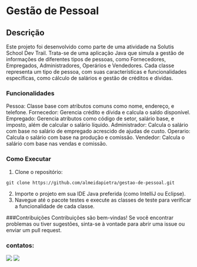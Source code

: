 # Gestão de Pessoal

## Descrição
Este projeto foi desenvolvido como parte de uma atividade na Solutis School Dev Trail. Trata-se de uma aplicação Java que simula a gestão de informações de diferentes tipos de pessoas, como Fornecedores, Empregados, Administradores, Operários e Vendedores. Cada classe representa um tipo de pessoa, com suas características e funcionalidades específicas, como cálculo de salários e gestão de créditos e dívidas.

### Funcionalidades
Pessoa: Classe base com atributos comuns como nome, endereço, e telefone.
Fornecedor: Gerencia crédito e dívida e calcula o saldo disponível.
Empregado: Gerencia atributos como código de setor, salário base, e imposto, além de calcular o salário líquido.
Administrador: Calcula o salário com base no salário de empregado acrescido de ajudas de custo.
Operario: Calcula o salário com base na produção e comissão.
Vendedor: Calcula o salário com base nas vendas e comissão.

### Como Executar

1. Clone o repositório:

``
  git clone https://github.com/almeidapietra/gestao-de-pessoal.git
``

2. Importe o projeto em sua IDE Java preferida (como IntelliJ ou Eclipse).
3. Navegue até o pacote testes e execute as classes de teste para verificar a funcionalidade de cada classe.

###Contribuições
Contribuições são bem-vindas! Se você encontrar problemas ou tiver sugestões, sinta-se à vontade para abrir uma issue ou enviar um pull request.

### contatos:
<div> 
    <a href = "mailto:costapietra@gmail.com"><img loading="lazy" src="https://img.shields.io/badge/Gmail-D14836?style=for-the-badge&logo=gmail&logoColor=white" target="_blank"></a>
    <a href="https://www.linkedin.com/in/almeidapietra" target="_blank"><img loading="lazy" src="https://img.shields.io/badge/-LinkedIn-%230077B5?style=for-the-badge&logo=linkedin&logoColor=white" target="_blank"></a>   
</div>
